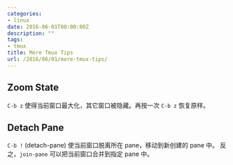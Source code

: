 ```yaml
---
categories:
- linux
date: 2016-06-01T00:00:00Z
description: ""
tags:
- tmux
title: More Tmux Tips
url: /2016/06/01/more-tmux-tips/
---
```



## Zoom State

`C-b z` 使得当前窗口最大化，其它窗口被隐藏。再按一次 `C-b z` 恢复原样。

## Detach Pane

`C-b !` (detach-pane) 使当前窗口脱离所在 pane，移动到新创建的 pane 中。
反之，`join-pane` 可以把当前窗口合并到指定 pane 中。

